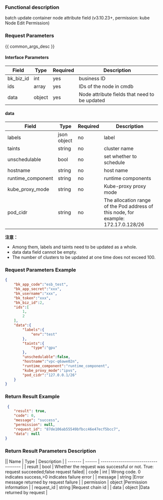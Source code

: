### Functional description

batch update container node attribute field (v3.10.23+, permission: kube Node Edit Permission)
### Request Parameters

{{ common_args_desc }}

#### Interface Parameters

| Field      | Type      | Required   | Description      |
|---------------------|------------|--------|------------|
| bk_biz_id           | int        | yes     | business ID|
| ids     | array     | yes     | IDs of the node in cmdb|
| data    | object     | yes     | Node attribute fields that need to be updated|


#### data

| Field      | Type      | Required   | Description      |
|-----------|------------|--------|------------|
|labels |json object |no |label |
|taints |string |no |cluster name |
|unschedulable |bool |no |set whether to schedule|
|hostname |string |no |host name |
|runtime_component |string |no |runtime components |
|kube_proxy_mode |string |no |Kube-proxy proxy mode|
|pod_cidr |string |no |The allocation range of the Pod address of this node, for example: 172.17.0.128/26 |

**注意：**
- Among them, labels and taints need to be updated as a whole.
- data data field cannot be empty.
- The number of clusters to be updated at one time does not exceed 100.

### Request Parameters Example

```json
{
    "bk_app_code":"esb_test",
    "bk_app_secret":"xxx",
    "bk_username":"xxx",
    "bk_token":"xxx",
    "bk_biz_id":2,
    "ids":[
        1,
        2
    ],
    "data":{
        "labels":{
            "env":"test"
        },
        "taints":{
            "type":"gpu"
        },
        "unschedulable":false,
        "hostname":"vpc-q6awe02n",
        "runtime_component":"runtime_component",
        "kube_proxy_mode":"ipvs",
        "pod_cidr":"127.0.0.1/26"
    }
}

```

### Return Result Example

```json
 {
    "result": true,
    "code": 0,
    "message": "success",
    "permission": null,
    "request_id": "87de106ab55549bfbcc46e47ecf5bcc7",
    "data": null
}
```
### Return Result Parameters Description

|| Name    | Type   | Description                                    |
| ------- | ------ | ------------------------------------- |
| result  | bool   | Whether the request was successful or not. True: request succeeded;false request failed|
| code    |  int    | Wrong code. 0 indicates success,>0 indicates failure error    |
| message | string |Error message returned by request failure                    |
| permission    |  object |Permission information    |
| request_id    |  string |Request chain id    |
| data    |  object |Data returned by request                           |
